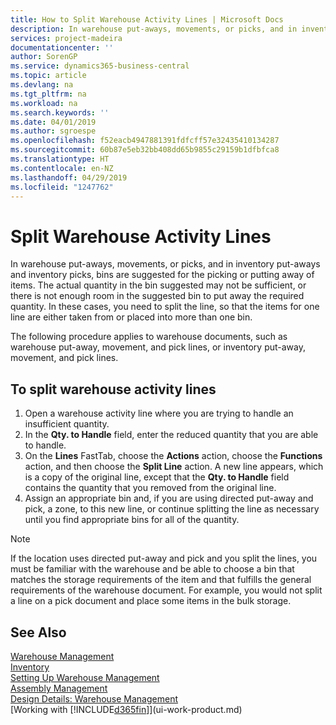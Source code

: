 ```yaml
---
title: How to Split Warehouse Activity Lines | Microsoft Docs
description: In warehouse put-aways, movements, or picks, and in inventory put-aways and inventory picks, bins are suggested for the picking or putting away of items. The actual quantity in the bin suggested may not be sufficient, or there is not enough room in the suggested bin to put away the required quantity. In these cases, you need to split the line, so that the items for one line are either taken from or placed into more than one bin.
services: project-madeira
documentationcenter: ''
author: SorenGP
ms.service: dynamics365-business-central
ms.topic: article
ms.devlang: na
ms.tgt_pltfrm: na
ms.workload: na
ms.search.keywords: ''
ms.date: 04/01/2019
ms.author: sgroespe
ms.openlocfilehash: f52eacb4947881391fdfcff57e32435410134287
ms.sourcegitcommit: 60b87e5eb32bb408dd65b9855c29159b1dfbfca8
ms.translationtype: HT
ms.contentlocale: en-NZ
ms.lasthandoff: 04/29/2019
ms.locfileid: "1247762"
---
```

# <a name="split-warehouse-activity-lines"></a>Split Warehouse Activity Lines
In warehouse put-aways, movements, or picks, and in inventory put-aways and inventory picks, bins are suggested for the picking or putting away of items. The actual quantity in the bin suggested may not be sufficient, or there is not enough room in the suggested bin to put away the required quantity. In these cases, you need to split the line, so that the items for one line are either taken from or placed into more than one bin.  

The following procedure applies to warehouse documents, such as warehouse put-away, movement, and pick lines, or inventory put-away, movement, and pick lines.  

## <a name="to-split-warehouse-activity-lines"></a>To split warehouse activity lines  
1.  Open a warehouse activity line where you are trying to handle an insufficient quantity.  
2.  In the **Qty. to Handle** field, enter the reduced quantity that you are able to handle.  
3.  On the **Lines** FastTab, choose the **Actions** action, choose the **Functions** action, and then choose the **Split Line** action. A new line appears, which is a copy of the original line, except that the **Qty. to Handle** field contains the quantity that you removed from the original line.  
4.  Assign an appropriate bin and, if you are using directed put-away and pick, a zone, to this new line, or continue splitting the line as necessary until you find appropriate bins for all of the quantity.  

> [!NOTE]  
>  If the location uses directed put-away and pick and you split the lines, you must be familiar with the warehouse and be able to choose a bin that matches the storage requirements of the item and that fulfills the general requirements of the warehouse document. For example, you would not split a line on a pick document and place some items in the bulk storage.  

## <a name="see-also"></a>See Also  
[Warehouse Management](warehouse-manage-warehouse.md)  
[Inventory](inventory-manage-inventory.md)  
[Setting Up Warehouse Management](warehouse-setup-warehouse.md)     
[Assembly Management](assembly-assemble-items.md)    
[Design Details: Warehouse Management](design-details-warehouse-management.md)  
[Working with [!INCLUDE[d365fin](includes/d365fin_md.md)]](ui-work-product.md)
